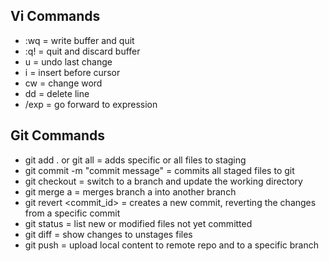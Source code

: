 Vi Commands
--------------------
- :wq = write buffer and quit
- :q! = quit and discard buffer
- u = undo last change
- i = insert before cursor
- cw = change word
- dd = delete line
- /exp = go forward to expression


Git Commands
--------------------
- git add . or git all <file name> = adds specific or all files to staging
- git commit -m "commit message" = commits all staged files to git
- git checkout <branch> = switch to a branch and update the working directory
- git merge a = merges branch a into another branch
- git revert <commit_id> = creates a new commit, reverting the changes from a specific commit
- git status = list new or modified files not yet committed
- git diff = show changes to unstages files
- git push <alias> <branch> = upload local content to remote repo and to a specific branch
